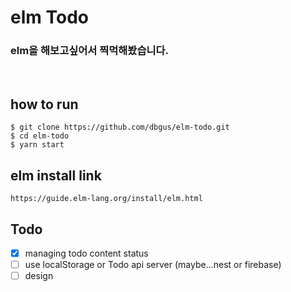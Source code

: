 # elm Todo


### elm을 해보고싶어서 찍먹해봤습니다.  

$~$

## how to run

```shell
$ git clone https://github.com/dbgus/elm-todo.git
$ cd elm-todo
$ yarn start
```

## elm install link

`https://guide.elm-lang.org/install/elm.html`


## Todo
- [x] managing todo content status  
- [ ] use localStorage or Todo api server (maybe...nest or firebase)  
- [ ] design
